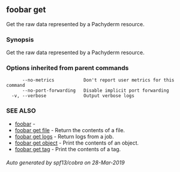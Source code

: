 ## foobar get

Get the raw data represented by a Pachyderm resource.

### Synopsis


Get the raw data represented by a Pachyderm resource.

### Options inherited from parent commands

```
      --no-metrics           Don't report user metrics for this command
      --no-port-forwarding   Disable implicit port forwarding
  -v, --verbose              Output verbose logs
```

### SEE ALSO
* [foobar](foobar.md)	 - 
* [foobar get file](foobar_get_file.md)	 - Return the contents of a file.
* [foobar get logs](foobar_get_logs.md)	 - Return logs from a job.
* [foobar get object](foobar_get_object.md)	 - Print the contents of an object.
* [foobar get tag](foobar_get_tag.md)	 - Print the contents of a tag.

###### Auto generated by spf13/cobra on 28-Mar-2019
